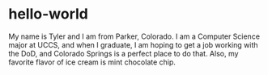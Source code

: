 # hello-world
My name is Tyler and I am from Parker, Colorado.
I am a Computer Science major at UCCS, and when I graduate,
I am hoping to get a job working with the DoD, and
Colorado Springs is a perfect place to do that. Also, my
favorite flavor of ice cream is mint chocolate chip.
